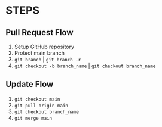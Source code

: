 # STEPS

## Pull Request Flow

1. Setup GitHub repository
2. Protect main branch
3. `git branch` | `git branch -r`
4. `git checkout -b branch_name` | `git checkout branch_name`

## Update Flow

1. `git checkout main`
2. `git pull origin main`
3. `git checkout branch_name`
4. `git merge main`
